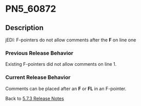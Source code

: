 # PN5_60872

<PageHeader />

## Description

jEDI: F-pointers do not allow comments after the **F** on line one

### Previous Release Behavior

Existing F-pointers did not allow comments on line 1.

### Current Release Behavior

Comments can be placed after an **F** or **FL** in an F-pointer.

Back to [5.7.3 Release Notes](./../jbase-5.7.3-release-notes/README.md)

<PageFooter />
